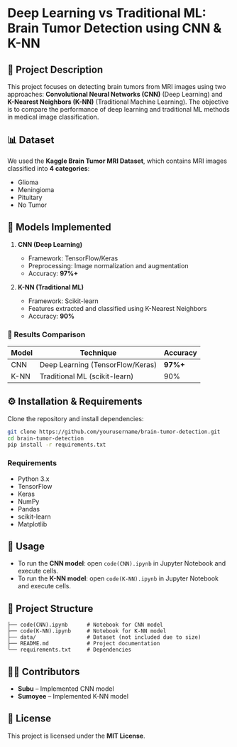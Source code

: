 # Deep Learning vs Traditional ML: Brain Tumor Detection using CNN & K-NN

## 📌 Project Description
This project focuses on detecting brain tumors from MRI images using two approaches: **Convolutional Neural Networks (CNN)** (Deep Learning) and **K-Nearest Neighbors (K-NN)** (Traditional Machine Learning). The objective is to compare the performance of deep learning and traditional ML methods in medical image classification.

## 📊 Dataset
We used the **Kaggle Brain Tumor MRI Dataset**, which contains MRI images classified into **4 categories**:
- Glioma  
- Meningioma  
- Pituitary  
- No Tumor  

## 🧠 Models Implemented
1. **CNN (Deep Learning)**
   - Framework: TensorFlow/Keras  
   - Preprocessing: Image normalization and augmentation  
   - Accuracy: **97%+**  

2. **K-NN (Traditional ML)**
   - Framework: Scikit-learn  
   - Features extracted and classified using K-Nearest Neighbors  
   - Accuracy: **90%**  

### 🔎 Results Comparison  

| Model | Technique | Accuracy |
|-------|-----------|----------|
| CNN   | Deep Learning (TensorFlow/Keras) | **97%+** |
| K-NN  | Traditional ML (scikit-learn) | 90% |

## ⚙️ Installation & Requirements
Clone the repository and install dependencies:
```bash
git clone https://github.com/yourusername/brain-tumor-detection.git
cd brain-tumor-detection
pip install -r requirements.txt
```

### Requirements
- Python 3.x  
- TensorFlow  
- Keras  
- NumPy  
- Pandas  
- scikit-learn  
- Matplotlib  

## 🚀 Usage
- To run the **CNN model**: open `code(CNN).ipynb` in Jupyter Notebook and execute cells.  
- To run the **K-NN model**: open `code(K-NN).ipynb` in Jupyter Notebook and execute cells.  

## 📂 Project Structure
```
├── code(CNN).ipynb      # Notebook for CNN model
├── code(K-NN).ipynb     # Notebook for K-NN model
├── data/                # Dataset (not included due to size)
├── README.md            # Project documentation
└── requirements.txt     # Dependencies
```

## 👩‍💻 Contributors
- **Subu** – Implemented CNN model  
- **Sumoyee** – Implemented K-NN model  

## 📜 License
This project is licensed under the **MIT License**.
